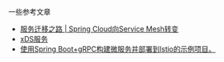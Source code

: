 

一些参考文章

- [服务迁移之路 | Spring Cloud向Service Mesh转变](https://juejin.cn/post/6844903847391920141)
- [xDS服务](https://sermant.io/zh/document/developer-guide/sermant-xds-service.html#%E5%9F%BA%E4%BA%8Exds%E5%8D%8F%E8%AE%AE%E7%9A%84%E6%9C%8D%E5%8A%A1%E5%8F%91%E7%8E%B0)
- [使用Spring Boot+gRPC构建微服务并部署到Istio的示例项目。](https://github.com/WenDev/spring-boot-istio-demo)